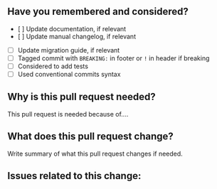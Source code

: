 ## Have you remembered and considered?

- [ ] Update documentation, if relevant
- [ ] Update manual changelog, if relevant
- [ ] Update migration guide, if relevant
- [ ] Tagged commit with `BREAKING:` in footer or `!` in header if breaking
- [ ] Considered to add tests
- [ ] Used conventional commits syntax

## Why is this pull request needed?

This pull request is needed because of....

## What does this pull request change?

Write summary of what this pull request changes if needed.

## Issues related to this change:
